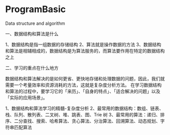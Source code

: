 # ProgramBasic
Data structure and algorithm

一、数据结构和算法是什么

  1、数据结构是指一组数据的存储结构
  2、算法就是操作数据的方法
  3、数据结构和算法是相辅相成的，数据结构是为算法服务的，而算法要作用在特定的数据结构之上

二、学习的重点在什么地方

  数据结构和算法解决的是如何更省、更快地存储和处理数据的问题，因此，我们就需要一个考量效率和资源消耗的方法，这就是复杂度分析方法。
  在学习数据结构和算法的过程中，要学习它的「来历」、「自身的特点」、「适合解决的问题」以及「实际的应用场景」。

  1、数据结构和算法学习的精髓-复杂度分析
  2、最常用的数据结构：数组、链表、栈、队列、散列表、二叉树、堆、跳表、图、Trie 树
  3、最常用的算法：递归、排序、二分查找、搜索、哈希算法、贪心算法、分治算法、回溯算法、动态规划、字符串匹配算法